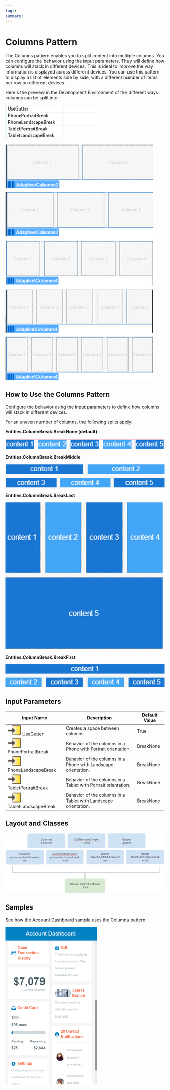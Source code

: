 ```yaml
---
tags: 
summary: 
---
```


# Columns Pattern

The Columns pattern 
enables you to split content into multiple columns. You can configure the
behavior using the input parameters. They will define how columns will stack
in different devices. This is ideal to improve the way information is
displayed across different devices. You can use this pattern to display a list
of elements side by side, with a different number of items per row on
different devices.

Here's the preview in the Development Environment of the different ways
columns can be split into:

![](images/Column_Gutter.png)

![](images/Column_columns.png)

## How to Use the Columns Pattern

Configure the behavior using the input parameters to define how columns will
stack in different devices.

For an uneven number of columns, the following splits apply:

**Entities.ColumnBreak.BreakNone (default)**

![](images/Column_break_none.png)  

**Entities.ColumnBreak.BreakMiddle**

![](images/Column_break_middle.png)

**Entities.ColumnBreak.BreakLast**

![](images/Column_break_last.png)

**Entities.ColumnBreak.BreakFirst**

![](images/Column_break_first.png)

## Input Parameters

**Input Name** |  **Description** |  **Default Value**  
---|---|---  
![](images/input.png) UseGutter  |  Creates a space between columns.  | True  
![](images/input.png) PhonePortraitBreak  |  Behavior of the columns in a Phone with Portrait orientation.  |  BreakNone  
![](images/input.png) PhoneLandscapeBreak  |  Behavior of the columns in a Phone with Landscape orientation.  |  BreakNone  
![](images/input.png) TabletPortraitBreak  |  Behavior of the columns in a Tablet with Portrait orientation.  |  BreakNone  
![](images/input.png) TabletLandscapeBreak  |  Behavior of the columns in a Tablet with Landscape orientation.  |  BreakNone  
  
## Layout and Classes

![](images/Column_layout.png)

## Samples

See how the [Account Dashboard sample](https://silkui.outsystems.com/Samples_Mobile.aspx#Mobile_Details-Samples_AccountDashboard) uses the Columns pattern:

![](images/Sample_Account_Dashboard.png)
